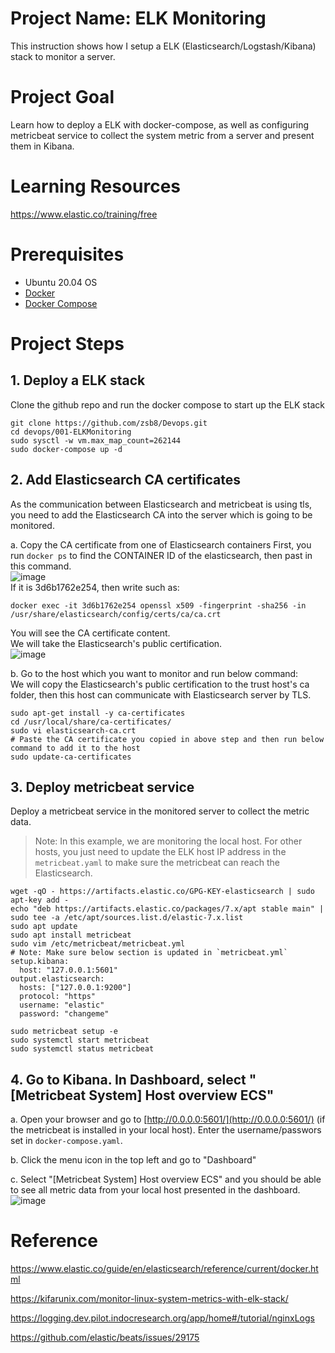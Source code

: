 # Project Name: ELK Monitoring
This instruction shows how I setup a ELK (Elasticsearch/Logstash/Kibana) stack to monitor a server.

# Project Goal
Learn how to deploy a ELK with docker-compose, as well as configuring metricbeat service to collect the system metric from a server and present them in Kibana.

# Learning Resources
https://www.elastic.co/training/free

# Prerequisites
- Ubuntu 20.04 OS     
- [Docker](https://docs.docker.com/engine/install/ubuntu/)      
- [Docker Compose](https://docs.docker.com/compose/install/)      

# Project Steps
## 1. Deploy a ELK stack
Clone the github repo and run the docker compose to start up the ELK stack
```
git clone https://github.com/zsb8/Devops.git
cd devops/001-ELKMonitoring
sudo sysctl -w vm.max_map_count=262144
sudo docker-compose up -d
```

## 2. Add Elasticsearch CA certificates     
As the communication between Elasticsearch and metricbeat is using tls, you need to add the Elasticsearch CA into the server which is going to be monitored.

a. Copy the CA certificate from one of Elasticsearch containers
First, you run `docker ps` to find the CONTAINER ID of the elasticsearch, then past in this command.     
![image](https://user-images.githubusercontent.com/75282285/197023313-a16995b4-eaf0-446e-8ca2-86263145f8b1.png)      
If it is 3d6b1762e254, then write such as:    
```
docker exec -it 3d6b1762e254 openssl x509 -fingerprint -sha256 -in /usr/share/elasticsearch/config/certs/ca/ca.crt
```
You will see the CA certificate content.     
We will take the Elasticsearch's public certification.    
![image](https://user-images.githubusercontent.com/75282285/197024320-97ababa7-2227-4360-bf45-78b8ad4e0db2.png)


b.  Go to the host which you want to monitor and run below command:       
We will copy the Elasticsearch's public certification to the trust host's ca folder, then this host can communicate with Elasticsearch server by TLS.
```
sudo apt-get install -y ca-certificates
cd /usr/local/share/ca-certificates/
sudo vi elasticsearch-ca.crt
# Paste the CA certificate you copied in above step and then run below command to add it to the host
sudo update-ca-certificates
```

## 3. Deploy metricbeat service 
Deploy a metricbeat service in the monitored server to collect the metric data.
> Note: In this example, we are monitoring the local host. For other hosts, you just need to update the ELK host IP address in the `metricbeat.yaml` to make sure the metricbeat can reach the Elasticsearch.
```
wget -qO - https://artifacts.elastic.co/GPG-KEY-elasticsearch | sudo apt-key add -
echo "deb https://artifacts.elastic.co/packages/7.x/apt stable main" | sudo tee -a /etc/apt/sources.list.d/elastic-7.x.list
sudo apt update
sudo apt install metricbeat
sudo vim /etc/metricbeat/metricbeat.yml
# Note: Make sure below section is updated in `metricbeat.yml`
setup.kibana:
  host: "127.0.0.1:5601"
output.elasticsearch:
  hosts: ["127.0.0.1:9200"]
  protocol: "https"
  username: "elastic"
  password: "changeme"

sudo metricbeat setup -e
sudo systemctl start metricbeat
sudo systemctl status metricbeat
```


## 4. Go to Kibana. In Dashboard, select "[Metricbeat System] Host overview ECS"

a. Open your browser and go to [http://0.0.0.0:5601/](http://0.0.0.0:5601/) (if the metricbeat is installed in your local host). Enter the username/passwors set in `docker-compose.yaml`.

b. Click the menu icon in the top left and go to "Dashboard"

c. Select "[Metricbeat System] Host overview ECS" and you should be able to see all metric data from your local host presented in the dashboard.
![image](https://user-images.githubusercontent.com/75282285/197031785-4bf9962e-dbcb-4f31-b1ab-927c6afff948.png)

# Reference
https://www.elastic.co/guide/en/elasticsearch/reference/current/docker.html

https://kifarunix.com/monitor-linux-system-metrics-with-elk-stack/

https://logging.dev.pilot.indocresearch.org/app/home#/tutorial/nginxLogs

https://github.com/elastic/beats/issues/29175
